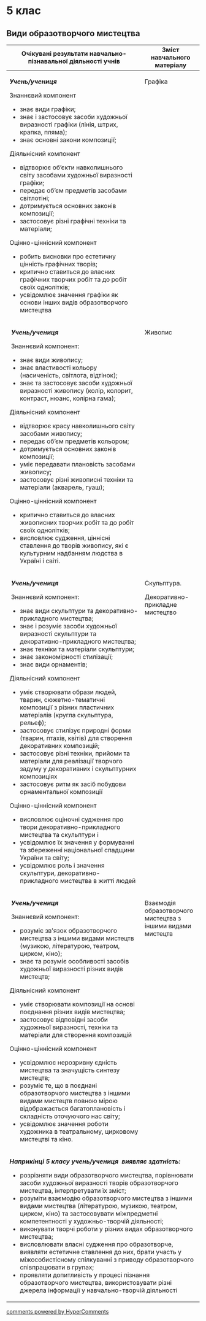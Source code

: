 <div id="hypercomments_widget" class="js-hypercomments-widget invisible"></div>

# 5 клас

## Види образотворчого мистецтва

<table>
  <tr>
    <td width="70%" align="center"><b>Очікувані результати навчально-пізнавальної діяльності учнів</b></td>
    <td width="30%" align="center"><b>Зміст навчального матеріалу</b></td>
  </tr>
<tbody>
  <tr>
<td width="70%" style="vertical-align:top !important;">
<p><strong><em>Учень</em></strong><strong><em>/</em></strong><strong><em>учениця</em></strong></p>
<p>Знаннєвий компонент</p>
<ul>
<li>знає види графіки;</li>
<li>знає і застосовує засоби художньої виразності графіки (лінія, штрих, крапка, пляма);</li>
<li>знає основні закони композиції;</li>
</ul>
<p>Діяльнісний компонент</p>
<ul>
<li>відтворює об&rsquo;єкти навколишнього світу засобами художньої виразності графіки;</li>
<li>передає об&rsquo;єм предметів засобами світлотіні;</li>
<li>дотримується основних законів композиції;</li>
<li>застосовує різні графічні техніки та матеріали;</li>
</ul>
<p>Оцінно-ціннісний компонент</p>
<ul>
<li>робить висновки про естетичну цінність графічних творів;</li>
<li>критично ставиться до власних графічних творчих робіт та до робіт своїх однолітків;</li>
<li>усвідомлює значення графіки як основи інших видів образотворчого мистецтва</li>
</ul>
</td>
<td width="30%" style="vertical-align:top !important;">
<p>Графіка</p>
</td>
  </tr>
  <tr>
<td width="70%" style="vertical-align:top !important;">
<p>&nbsp;<strong><em>Учень/</em></strong><strong><em>учениця</em></strong></p>
<p><strong><em>&nbsp;</em></strong>Знаннєвий компонент:</p>
<ul>
<li>знає види живопису;</li>
<li>знає властивості кольору (насиченість, світлота, відтінок);</li>
<li>знає та застосовує засоби художньої виразності живопису (колір, колорит, контраст, нюанс, колірна гама);</li>
</ul>
<p>Діяльнісний компонент</p>
<ul>
<li>відтворює красу навколишнього світу засобами живопису;</li>
<li>передає об&rsquo;єм предметів кольором;</li>
<li>дотримується основних законів композиції;</li>
<li>уміє передавати плановість засобами живопису;</li>
<li>застосовує різні живописні техніки та матеріали (акварель, гуаш);</li>
</ul>
<p>Оцінно-ціннісний компонент</p>
<ul>
<li>критично ставиться до власних живописних творчих робіт та до робіт своїх однолітків;</li>
<li>висловлює судження, ціннісні ставлення до творів живопису, які є&nbsp; культурним надбанням людства в Україні і світі.</li>
</ul>
</td>
<td width="30%" style="vertical-align:top !important;">
<p>Живопис</p>
</td>
  </tr>
    <tr>
<td width="70%" style="vertical-align:top !important;">
<p>&nbsp;<strong><em>Учень/</em></strong><strong><em>учениця</em></strong></p>
<p><strong><em>&nbsp;</em></strong>Знаннєвий компонент:</p>
<ul>
<li>знає види скульптури та декоративно-прикладного мистецтва;</li>
<li>знає і розуміє засоби художньої виразності скульптури та декоративно-прикладного мистецтва;</li>
<li>знає техніки та матеріали скульптури;</li>
<li>знає закономірності стилізації;</li>
<li>знає види орнаментів;</li>
</ul>
<p>Діяльнісний компонент</p>
<ul>
<li>уміє створювати образи людей, тварин, сюжетно-тематичні композиції з різних пластичних матеріалів (кругла скульптура, рельєф);</li>
<li>застосовує стилізує природні форми (тварин, птахів, квітів) для створення декоративних композицій;</li>
<li>застосовує різні техніки, прийоми та матеріали для реалізації творчого задуму у декоративних і скульптурних композиціях</li>
<li>застосовує ритм як засіб побудови орнаментальної композиції</li>
</ul>
<p>Оцінно-ціннісний компонент</p>
<ul>
<li>висловлює оціночні судження про твори декоративно-прикладного мистецтва та скульптури і</li>
<li>усвідомлює їх значення у формуванні та збереженні національної спадщини України та світу;</li>
<li>усвідомлює роль і значення скульптури, декоративно-прикладного мистецтва в житті людей</li>
</ul>
</td>
<td width="30%" style="vertical-align:top !important;">
<p>Скульптура.</p>
<p>Декоративно-прикладне мистецтво</p>
</td>
  </tr>
    <tr>
<td width="70%" style="vertical-align:top !important;">
<p>&nbsp;<strong><em>Учень/</em></strong><strong><em>учениця</em></strong></p>
<p><strong><em>&nbsp;</em></strong>Знаннєвий компонент:</p>
<ul>
<li>розуміє зв'язок образотворчого мистецтва з іншими видами мистецтв (музикою, літературою, театром, цирком, кіно);</li>
<li>знає та розуміє особливості засобів художньої виразності різних видів мистецтв;</li>
</ul>
<p>Діяльнісний компонент</p>
<ul>
<li>уміє створювати композиції на основі поєднання різних видів мистецтва; </li>
<li>застосовує відповідні засоби художньої виразності, техніки та матеріали для створення композицій</li>
</ul>
<p>Оцінно-ціннісний компонент</p>
<ul>
<li>усвідомлює нерозривну єдність мистецтва та значущість синтезу мистецтв;</li>
<li>розуміє те, що в поєднані образотворчого мистецтва з іншими видами мистецтв повною мірою відображається багатоплановість і складність оточуючого нас світу;</li>
<li>усвідомлює значення роботи художника в театральному, цирковому мистецтві та кіно.</li>
</ul>
</td>
<td width="30%" style="vertical-align:top !important;">
<p>Взаємодія  образотворчого мистецтва з іншими видами мистецтв</p>
</td>
  </tr>
    <tr>
<td colspan="2" style="vertical-align:top !important;">
<p><strong><em>Наприкінці 5 класу </em></strong><strong><em>учень/</em></strong><strong><em>учениця</em></strong> <strong><em>&nbsp;виявляє здатність:</em></strong></p>
<ul>
<li>розрізняти види образотворчого мистецтва, порівнювати засоби художньої виразності творів образотворчого мистецтва, інтерпретувати їх зміст;</li>
<li>розуміти взаємодію образотворчого мистецтва з іншими видами мистецтва (літературою, музикою, театром, цирком, кіно) та застосовувати міжпредметні компетентності у художньо-творчій діяльності;</li>
<li>виконувати творчі роботи у різних видах образотворчого мистецтва;</li>
<li>висловлювати власні судження про образотворче, виявляти естетичне ставлення до них, брати участь у міжособистісному спілкуванні з приводу образотворчого співпрацювати в групах;</li>
<li>проявляти допитливість у процесі пізнання образотворчого мистецтва, використовувати різні джерела інформації у навчально-творчій діяльності</li>
</ul>
</td>
</tr>
</tbody>
</table>

<div class="js-hypercomments-container">
<a href="http://hypercomments.com" class="hc-link" title="comments widget">comments powered by HyperComments</a>
</div>
